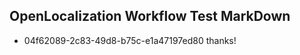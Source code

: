 ## OpenLocalization Workflow Test MarkDown
* 04f62089-2c83-49d8-b75c-e1a47197ed80 thanks!

<!--HONumber=Aug16_HO2-->


